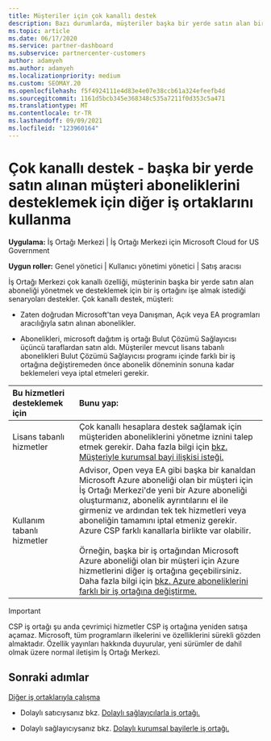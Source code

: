```yaml
---
title: Müşteriler için çok kanallı destek
description: Bazı durumlarda, müşteriler başka bir yerde satın alan bir aboneliği sağlamak ve desteklemek için sizi işe almak istiyor olabilir.
ms.topic: article
ms.date: 06/17/2020
ms.service: partner-dashboard
ms.subservice: partnercenter-customers
author: adamyeh
ms.author: adamyeh
ms.localizationpriority: medium
ms.custom: SEOMAY.20
ms.openlocfilehash: f5f4924111e4d83e4e07e38ccb61a324efeefb4d
ms.sourcegitcommit: 1161d5bcb345e368348c535a7211f0d353c5a471
ms.translationtype: MT
ms.contentlocale: tr-TR
ms.lasthandoff: 09/09/2021
ms.locfileid: "123960164"
---
```

# <a name="multi-channel-support---using-other-partners-to-support-customer-subscriptions-purchased-elsewhere"></a>Çok kanallı destek - başka bir yerde satın alınan müşteri aboneliklerini desteklemek için diğer iş ortaklarını kullanma

**Uygulama:** İş Ortağı Merkezi | İş Ortağı Merkezi için Microsoft Cloud for US Government

**Uygun roller:** Genel yönetici | Kullanıcı yönetimi yönetici | Satış aracısı

İş Ortağı Merkezi çok kanallı özelliği, müşterinin başka bir yerde satın alan aboneliği yönetmek ve desteklemek için bir iş ortağını işe almak istediği senaryoları destekler. Çok kanallı destek, müşteri:

- Zaten doğrudan Microsoft'tan veya Danışman, Açık veya EA programları aracılığıyla satın alınan abonelikler.

- Abonelikleri, microsoft dağıtım iş ortağı Bulut Çözümü Sağlayıcısı üçüncü taraflardan satın aldı. Müşteriler mevcut lisans tabanlı abonelikleri Bulut Çözümü Sağlayıcısı programı içinde farklı bir iş ortağına değiştiremeden önce abonelik döneminin sonuna kadar beklemeleri veya iptal etmeleri gerekir.

|Bu hizmetleri desteklemek için  | Bunu yap: |
|:---------|:---------|
|Lisans tabanlı hizmetler    | Çok kanallı hesaplara destek sağlamak için müşteriden aboneliklerini yönetme iznini talep etmek gerekir. Daha fazla bilgi için [bkz. Müşteriyle kurumsal bayi ilişkisi isteği.](request-a-relationship-with-a-customer.md)   |
|Kullanım tabanlı hizmetler     |  Advisor, Open veya EA gibi başka bir kanaldan Microsoft Azure aboneliği olan bir müşteri için İş Ortağı Merkezi'de yeni bir Azure aboneliği oluşturmanız, abonelik ayrıntılarını el ile girmeniz ve ardından tek tek hizmetleri veya aboneliğin tamamını iptal etmeniz gerekir. Azure CSP farklı kanallarla birlikte var olabilir.<br/><br/> Örneğin, başka bir iş ortağından Microsoft Azure aboneliği olan bir müşteri için Azure hizmetlerini diğer iş ortağına geçebilirsiniz.  Daha fazla bilgi için [bkz. Azure aboneliklerini farklı bir iş ortağına değiştirme.](switch-azure-subscriptions-to-a-different-partner.md) |

> [!IMPORTANT]  
> CSP iş ortağı şu anda çevrimiçi hizmetler CSP iş ortağına yeniden satışa açamaz. Microsoft, tüm programların ilkelerini ve özelliklerini sürekli gözden almaktadır. Özellik yayınları hakkında duyurular, yeni sürümler de dahil olmak üzere normal iletişim İş Ortağı Merkezi.

## <a name="next-steps"></a>Sonraki adımlar

[Diğer iş ortaklarıyla çalışma](work-with-other-partners.md)

- Dolaylı satıcıysanız bkz. [Dolaylı sağlayıcılarla iş ortağı.](indirect-reseller-tasks-in-partner-center.md)

- Dolaylı sağlayıcıysanız bkz. [Dolaylı kurumsal bayilerle iş ortağı.](indirect-provider-tasks-in-partner-center.md)
